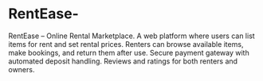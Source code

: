 # RentEase-
RentEase – Online Rental Marketplace. A web platform where users can list items for rent and set rental prices. Renters can browse available items, make bookings, and return them after use. Secure payment gateway with automated deposit handling. Reviews and ratings for both renters and owners.
